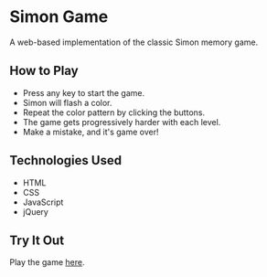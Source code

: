 # Simon Game

A web-based implementation of the classic Simon memory game.

## How to Play

- Press any key to start the game.
- Simon will flash a color.
- Repeat the color pattern by clicking the buttons.
- The game gets progressively harder with each level.
- Make a mistake, and it's game over!

## Technologies Used

- HTML
- CSS
- JavaScript
- jQuery

## Try It Out

Play the game [here]().


